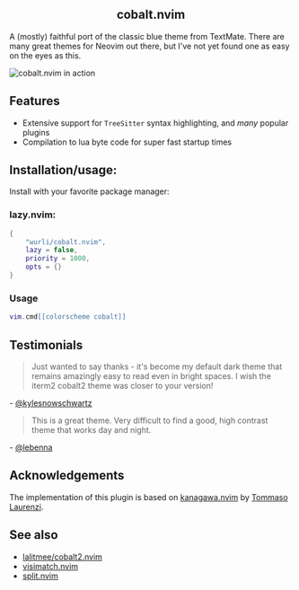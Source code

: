 <p align="center">
  <h2 align="center">cobalt.nvim</h2>
</p>

A (mostly) faithful port of the classic blue theme from TextMate. There are
many great themes for Neovim out there, but I've not yet found one as easy on
the eyes as this.

![cobalt.nvim in action](https://github.com/user-attachments/assets/3422936f-1849-47c5-8136-16f76546f3c0)

## Features

- Extensive support for `TreeSitter` syntax highlighting, and _many_ popular plugins
- Compilation to lua byte code for super fast startup times

## Installation/usage:

Install with your favorite package manager:

### lazy.nvim:
``` lua
{
    "wurli/cobalt.nvim",
    lazy = false,
    priority = 1000,
    opts = {}
}
```

### Usage
``` lua
vim.cmd[[colorscheme cobalt]]
```

## Testimonials
> Just wanted to say thanks - it's become my default dark theme that remains amazingly easy to read even
> in bright spaces. I wish the iterm2 cobalt2 theme was closer to your version!

\- [@kylesnowschwartz](https://github.com/kylesnowschwartz)

> This is a great theme. Very difficult to find a good, high contrast theme
> that works day and night.

\- [@lebenna](https://github.com/kylesnowschwartz)

## Acknowledgements

The implementation of this plugin is based on
[kanagawa.nvim](https://github.com/rebelot/kanagawa.nvim) by [Tommaso
Laurenzi](https://github.com/rebelot).

## See also

*   [lalitmee/cobalt2.nvim](https://github.com/lalitmee/cobalt2.nvim)
*   [visimatch.nvim](https://github.com/wurli/visimatch.nvim)
*   [split.nvim](https://github.com/wurli/split.nvim)

